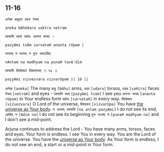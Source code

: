 ## 11-16


```shloka-sa
अनेक बाहूदर वक्त्र नेत्रम्
```
```shloka-sa-hk
aneka bAhUdara vaktra netram
```
```shloka-sa
पश्यामि त्वाम् सर्वतः अनन्त रूपम् ।
```
```shloka-sa-hk
pazyAmi tvAm sarvataH ananta rUpam |
```
```shloka-sa
नान्तम् न मध्यम् न पुनः तवाऽदिम्
```
```shloka-sa-hk
nAntam na madhyam na punaH tavA'dim
```
```shloka-sa
पश्यामि विश्वेश्वर विश्वरूपम् ॥ १६ ॥
```
```shloka-sa-hk
pazyAmi vizvezvara vizvarUpam || 16 ||
```

`अनेक` `[aneka]` The many `बाहु` `[bAhu]` arms, `उदर` `[udara]` torsos, `वक्त्र` `[vaktra]` faces `नेत्रम्` `[netram]` and eyes - `पश्यामि त्वम्` `[pazyAmi tvam]` I see you `अनन्त रूपम्` `[ananta rUpam]` in Your endless form `सर्वतः` `[sarvataH]` in every way. `विश्वेश्वर` `[vizvezvara]` O Lord of the universe, `विश्वरूप` `[vizvarUpa]` You have [the universe as Your body](universe_as_his_body). `न अन्तम् पश्यामि` `[na antam pazyAmi]` I do not see its end, `आदिम् न` `[Adim na]` I do not see its beginning `पुनः मध्यम् न` `[punaH madhyam na]` and I don't see a mid-point.

Arjuna continues to address the Lord - You have many arms, torsos, faces and eyes. Your form is endless. I see You in every way. You are the Lord of the universe. You have the [universe as Your body](universe_as_his_body). As Your form is endless, I do not see an end, a start or a mid-point in Your form.

